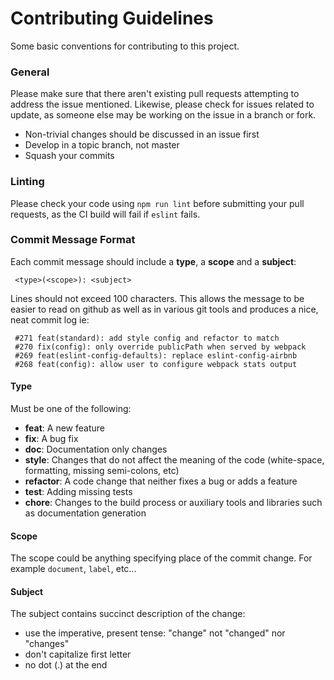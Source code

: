 # Contributing Guidelines

Some basic conventions for contributing to this project.

### General

Please make sure that there aren't existing pull requests attempting to address
the issue mentioned. Likewise, please check for issues related to update, as
someone else may be working on the issue in a branch or fork.

* Non-trivial changes should be discussed in an issue first
* Develop in a topic branch, not master
* Squash your commits

### Linting

Please check your code using `npm run lint` before submitting your pull
requests, as the CI build will fail if `eslint` fails.

### Commit Message Format

Each commit message should include a **type**, a **scope** and a **subject**:

```
 <type>(<scope>): <subject>
```

Lines should not exceed 100 characters. This allows the message to be easier to
read on github as well as in various git tools and produces a nice, neat commit
log ie:

```
 #271 feat(standard): add style config and refactor to match
 #270 fix(config): only override publicPath when served by webpack 
 #269 feat(eslint-config-defaults): replace eslint-config-airbnb 
 #268 feat(config): allow user to configure webpack stats output 
```

#### Type

Must be one of the following:

* **feat**: A new feature
* **fix**: A bug fix
* **doc**: Documentation only changes
* **style**: Changes that do not affect the meaning of the code (white-space,
  formatting, missing semi-colons, etc)
* **refactor**: A code change that neither fixes a bug or adds a feature
* **test**: Adding missing tests
* **chore**: Changes to the build process or auxiliary tools and libraries such
  as documentation generation

#### Scope

The scope could be anything specifying place of the commit change. For example
`document`, `label`, etc...

#### Subject

The subject contains succinct description of the change:

* use the imperative, present tense: "change" not "changed" nor "changes"
* don't capitalize first letter
* no dot (.) at the end
